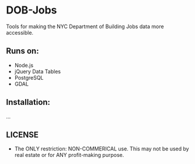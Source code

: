 # DOB-Jobs

Tools for making the NYC Department of Building Jobs data more accessible.

## Runs on:

- Node.js
- jQuery Data Tables
- PostgreSQL
- GDAL

## Installation:
...

## LICENSE

  -  The ONLY restriction: NON-COMMERICAL use. This may not be used by real estate or for ANY profit-making purpose. 